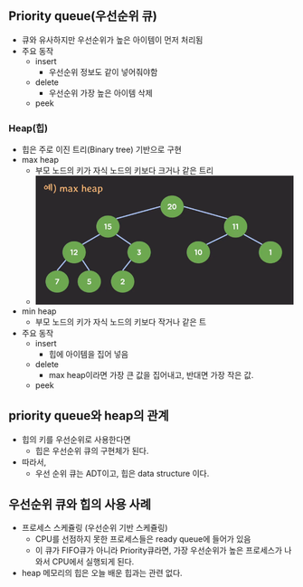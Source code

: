 ## Priority queue(우선순위 큐)
- 큐와 유사하지만 우선순위가 높은 아이템이 먼저 처리됨
- 주요 동작
  - insert
    - 우선순위 정보도 같이 넣어줘야함
  - delete
    - 우선순위 가장 높은 아이템 삭제
  - peek

### Heap(힙)
- 힙은 주로 이진 트리(Binary tree) 기반으로 구현
- max heap
  - 부모 노드의 키가 자식 노드의 키보다 크거나 같은 트리
  - ![img.png](images/img.png)
- min heap
  - 부모 노드의 키가 자식 노드의 키보다 작거나 같은 트
- 주요 동작
  - insert
    - 힙에 아이템을 집어 넣음
  - delete
    - max heap이라면 가장 큰 값을 집어내고, 반대면 가장 작은 값.
  - peek

## priority queue와 heap의 관계
- 힙의 키를 우선순위로 사용한다면
  - 힙은 우선순위 큐의 구현체가 된다.
- 따라서, 
  - 우선 순위 큐는 ADT이고, 힙은 data structure 이다.

## 우선순위 큐와 힙의 사용 사례
- 프로세스 스케쥴링 (우선순위 기반 스케쥴링)
  - CPU를 선점하지 못한 프로세스들은 ready queue에 들어가 있음
  - 이 큐가 FIFO큐가 아니라 Priority큐라면, 가장 우선순위가 높은 프로세스가 나와서 CPU에서 실행되게 된다. 
- heap 메모리의 힙은 오늘 배운 힙과는 관련 없다.